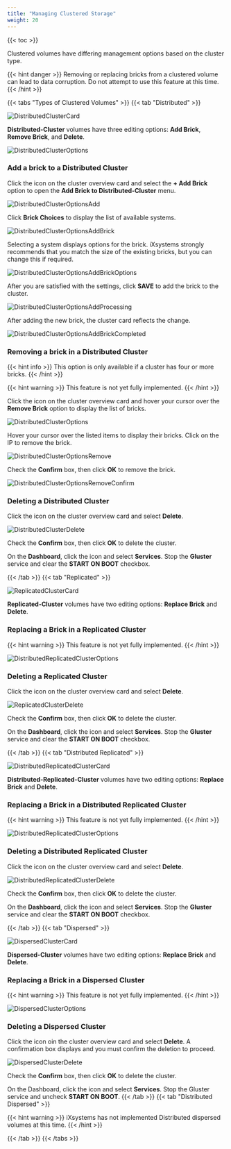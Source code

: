 ```yaml
---
title: "Managing Clustered Storage"
weight: 20
---
```


{{< toc >}}

Clustered volumes have differing management options based on the cluster type.

{{< hint danger >}}
Removing or replacing bricks from a clustered volume can lead to data corruption. Do not attempt to use this feature at this time. 
{{< /hint >}}

{{< tabs "Types of Clustered Volumes" >}}
{{< tab "Distributed" >}}

![DistributedClusterCard](/images/TrueCommand/2.0/DistributedClusterCard.png "DistributedClusterCard")

**Distributed-Cluster** volumes have three editing options: **Add Brick**, **Remove Brick**, and **Delete**.

![DistributedClusterOptions](/images/TrueCommand/2.0/DistributedClusterOptions.png "DistributedClusterOptions")

### Add a brick to a Distributed Cluster

Click the <i class="fa fa-ellipsis-v" aria-hidden="true" title="Options"></i> icon on the cluster overview card and select the **+ Add Brick** option to open the **Add Brick to Distributed-Cluster** menu.

![DistributedClusterOptionsAdd](/images/TrueCommand/2.0/DistributedClusterOptionsAdd.png "DistributedClusterOptionsAdd")

Click **Brick Choices** to display the list of available systems.

![DistributedClusterOptionsAddBrick](/images/TrueCommand/2.0/DistributedClusterOptionsAddBrick.png "DistributedClusterOptionsAddBrick")

Selecting a system displays options for the brick. iXsystems strongly recommends that you match the size of the existing bricks, but you can change this if required.

![DistributedClusterOptionsAddBrickOptions](/images/TrueCommand/2.0/DistributedClusterOptionsAddBrickOptions.png "DistributedClusterOptionsAddBrickOptions")

After you are satisfied with the settings, click **SAVE** to add the brick to the cluster.

![DistributedClusterOptionsAddProcessing](/images/TrueCommand/2.0/DistributedClusterOptionsAddProcessing.png "DistributedClusterOptionsAddProcessing")

After adding the new brick, the cluster card reflects the change.

![DistributedClusterOptionsAddBrickCompleted](/images/TrueCommand/2.0/DistributedClusterOptionsAddBrickCompleted.png "DistributedClusterOptionsAddBrickCompleted")

### Removing a brick in a Distributed Cluster

{{< hint info >}}
This option is only available if a cluster has four or more bricks.
{{< /hint >}}

{{< hint warning >}}
This feature is not yet fully implemented.
{{< /hint >}}

Click the <i class="fa fa-ellipsis-v" aria-hidden="true" title="Options"></i> icon on the cluster overview card and hover your cursor over the **Remove Brick** option to display the list of bricks.

![DistributedClusterOptions](/images/TrueCommand/2.0/DistributedClusterOptions.png "DistributedClusterOptions")

Hover your cursor over the listed items to display their bricks. Click on the IP to remove the brick.

![DistributedClusterOptionsRemove](/images/TrueCommand/2.0/DistributedClusterOptionsRemove.png "DistributedClusterOptionsRemove")

Check the **Confirm** box, then click **OK** to remove the brick.

![DistributedClusterOptionsRemoveConfirm](/images/TrueCommand/2.0/DistributedClusterOptionsRemoveConfirm.png "DistributedClusterOptionsRemoveConfirm")

### Deleting a Distributed Cluster

Click the <i class="fa fa-ellipsis-v" aria-hidden="true" title="Options"></i> icon on the cluster overview card and select **Delete**.

![DistributedClusterDelete](/images/TrueCommand/2.0/DistributedClusterDelete.png "DistributedClusterDelete")

Check the **Confirm** box, then click **OK** to delete the cluster.

On the **Dashboard**, click the <i class="fa fa-ellipsis-v" aria-hidden="true" title="Options"></i> icon and select **Services**. Stop the **Gluster** service and clear the **START ON BOOT** checkbox.

{{< /tab >}}
{{< tab "Replicated" >}}

![ReplicatedClusterCard](/images/TrueCommand/2.0/ReplicatedClusterCard.png "ReplicatedClusterCard")

**Replicated-Cluster** volumes have two editing options: **Replace Brick** and **Delete**.

### Replacing a Brick in a Replicated Cluster

{{< hint warning >}}
This feature is not yet fully implemented.
{{< /hint >}}

![DistributedReplicatedClusterOptions](/images/TrueCommand/2.0/DistributedReplicatedClusterOptions.png "DistributedReplicatedClusterOptions")

### Deleting a Replicated Cluster

Click the <i class="fa fa-ellipsis-v" aria-hidden="true" title="Options"></i> icon on the cluster overview card and select **Delete**.

![ReplicatedClusterDelete](/images/TrueCommand/2.0/ReplicatedClusterDelete.png "ReplicatedClusterDelete")

Check the **Confirm** box, then click **OK** to delete the cluster.

On the **Dashboard**, click the <i class="fa fa-ellipsis-v" aria-hidden="true" title="Options"></i> icon and select **Services**. Stop the **Gluster** service and clear the **START ON BOOT** checkbox.

{{< /tab >}}
{{< tab "Distributed Replicated" >}}

![DistributedReplicatedClusterCard](/images/TrueCommand/2.0/DistributedReplicatedClusterCard.png "DistributedReplicatedClusterCard")

**Distributed-Replicated-Cluster** volumes have two editing options: **Replace Brick** and **Delete**.

### Replacing a Brick in a Distributed Replicated Cluster

{{< hint warning >}}
This feature is not yet fully implemented.
{{< /hint >}}

![DistributedReplicatedClusterOptions](/images/TrueCommand/2.0/DistributedReplicatedClusterOptions.png "DistributedReplicatedClusterOptions")

### Deleting a Distributed Replicated Cluster

Click the <i class="fa fa-ellipsis-v" aria-hidden="true" title="Options"></i> icon on the cluster overview card and select **Delete**.

![DistributedReplicatedClusterDelete](/images/TrueCommand/2.0/DistributedReplicatedClusterDelete.png "DistributedReplicatedClusterDelete")

Check the **Confirm** box, then click **OK** to delete the cluster.

On the **Dashboard**, click the <i class="fa fa-ellipsis-v" aria-hidden="true" title="Options"></i> icon and select **Services**. Stop the **Gluster** service and clear the **START ON BOOT** checkbox.

{{< /tab >}}
{{< tab "Dispersed" >}}

![DispersedClusterCard](/images/TrueCommand/2.0/DispersedClusterCard.png "DispersedClusterCard")

**Dispersed-Cluster** volumes have two editing options: **Replace Brick** and **Delete**.

### Replacing a Brick in a Dispersed Cluster

{{< hint warning >}}
This feature is not yet fully implemented.
{{< /hint >}}

![DispersedClusterOptions](/images/TrueCommand/2.0/DispersedClusterOptions.png "DispersedClusterOptions")

### Deleting a Dispersed Cluster

Click the <i class="fa fa-ellipsis-v" aria-hidden="true" title="Options"></i> icon oin the cluster overview card and select **Delete**. A confirmation box displays and you must confirm the deletion to proceed.

![DispersedClusterDelete](/images/TrueCommand/2.0/DispersedClusterDelete.png "DispersedClusterDelete")

Check the **Confirm** box, then click **OK** to delete the cluster.

On the Dashboard, click the <i class="fa fa-ellipsis-v" aria-hidden="true" title="Options"></i> icon and select **Services**. Stop the Gluster service and uncheck **START ON BOOT**.
{{< /tab >}}
{{< tab "Distributed Dispersed" >}}

{{< hint warning >}}
iXsystems has not implemented Distributed dispersed volumes at this time.
{{< /hint >}} 

{{< /tab >}}
{{< /tabs >}}
